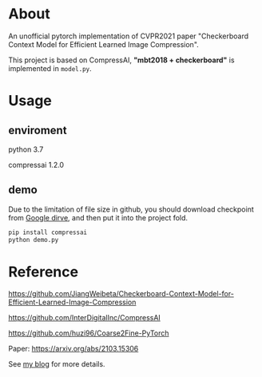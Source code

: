 # About
An unofficial pytorch implementation of CVPR2021 paper "Checkerboard Context Model for Efficient Learned Image Compression".

This project is based on CompressAI, **"mbt2018 + checkerboard"** is implemented in `model.py`.

# Usage

## enviroment
python 3.7

compressai 1.2.0

## demo
Due to the limitation of file size in github, you should download checkpoint from [Google dirve](https://drive.google.com/file/d/1E9bKGTGxHcR5F35WSB1vMcyt664MvCRm/), and then put it into the project fold.

```bash
pip install compressai
python demo.py
```

# Reference
https://github.com/JiangWeibeta/Checkerboard-Context-Model-for-Efficient-Learned-Image-Compression

https://github.com/InterDigitalInc/CompressAI

https://github.com/huzi96/Coarse2Fine-PyTorch

Paper: https://arxiv.org/abs/2103.15306

See [my blog](https://blog.csdn.net/leelitian3/article/details/123477382) for more details.
